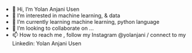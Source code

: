 - 👋 Hi, I’m Yolan Anjani Usen
- 👀 I’m interested in machine learning, & data
- 🌱 I’m currently learning machine learning, python language
- 💞️ I’m looking to collaborate on ...
- 📫 How to reach me , follow my Instagram @yolanjani / connect to my Linkedin: Yolan Anjani Usen
